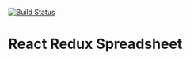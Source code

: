 [![Build Status](https://travis-ci.org/adhywiranata/react-redux-spreadsheet.svg?branch=master)](https://travis-ci.org/adhywiranata/react-redux-spreadsheet)

# React Redux Spreadsheet
